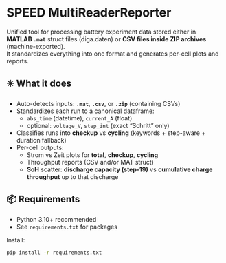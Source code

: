# SPEED MultiReaderReporter

Unified tool for processing battery experiment data stored either in **MATLAB `.mat`** struct files (diga.daten) or **CSV files inside ZIP archives** (machine-exported).  
It standardizes everything into one format and generates per-cell plots and reports.

## ✳️ What it does

- Auto-detects inputs: **`.mat`**, **`.csv`**, or **`.zip`** (containing CSVs)
- Standardizes each run to a canonical dataframe:
  - `abs_time` (datetime), `current_A` (float)
  - optional: `voltage_V`, `step_int` (exact “Schritt” only)
- Classifies runs into **checkup** vs **cycling** (keywords + step-aware + duration fallback)
- Per-cell outputs:
  - Strom vs Zeit plots for **total**, **checkup**, **cycling**
  - Throughput reports (CSV and/or MAT struct)
  - **SoH** scatter: **discharge capacity (step-19)** vs **cumulative charge throughput** up to that discharge

## 📦 Requirements

- Python 3.10+ recommended
- See `requirements.txt` for packages

Install:
```bash
pip install -r requirements.txt
